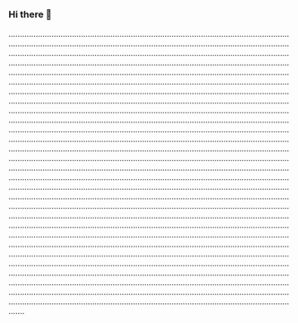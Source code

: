 ### Hi there 👋

...................................................................................................................................................................................................................................................................................................................................................................................................................................................................................................................................................................................................................................................................................................................................................................................................................................................................................................................................................................................................................................................................................................................................................................................................................................................................................................................................................................................................................................................................................................................................................................................................................................................................................................................................................................................................................................................................................................................................................................................................................................................................................................................................................................................................................................................................................................................................................................................................................................................................................................................................................................................................................................................................................................................................................................................................................................................................................................................................................................................................................................................................................................................................................................................................................................................................................................................................................................................................................................................................................................................................................................................................................................................................................................................................................